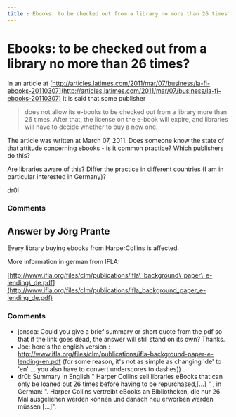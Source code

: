 ```yaml
---
title : Ebooks: to be checked out from a library no more than 26 times?
---
```

Ebooks: to be checked out from a library no more than 26 times?
=====================
In an article at
[http://articles.latimes.com/2011/mar/07/business/la-fi-ebooks-20110307](http://articles.latimes.com/2011/mar/07/business/la-fi-ebooks-20110307)
it is said that some publisher

> does not allow its e-books to be checked out from a library more than
> 26 times. After that, the license on the e-book will expire, and
> libraries will have to decide whether to buy a new one.

The article was written at March 07, 2011. Does someone know the state
of that attitude concerning ebooks - is it common practice? Which
publishers do this?

Are libraries aware of this? Differ the practice in different countries
(I am in particular interested in Germany)?

dr0i

### Comments ###


Answer by Jörg Prante
----------------
Every library buying ebooks from HarperCollins is affected.

More information in german from IFLA:

[http://www.ifla.org/files/clm/publications/ifla\_background\_paper\_e-lending\_de.pdf](http://www.ifla.org/files/clm/publications/ifla_background_paper_e-lending_de.pdf)

### Comments ###
* jonsca: Could you give a brief summary or short quote from the pdf so that if
the link goes dead, the answer will still stand on its own? Thanks.
* Joe: here's the english version :
http://www.ifla.org/files/clm/publications/ifla-background-paper-e-lending-en.pdf
(for some reason, it's not as simple as changing 'de' to 'en' ... you
also have to convert underscores to dashes))
* dr0i: Summary in English " Harper Collins sell libraries eBooks that can only
be loaned out 26 times before having to be repurchased,[...] " , in
German: ". Harper Collins vertreibt eBooks an Bibliotheken, die nur 26
Mal ausgeliehen werden können und danach neu erworben werden müssen
[...]".

